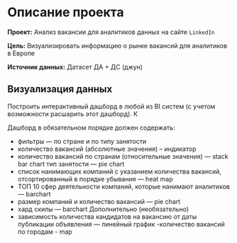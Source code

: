 # Описание проекта

 **Проект:** Анализ вакансии для аналитиков данных на сайте `LinkedIn`

**Цель:** Визуализировать информацию о рынке вакансий для аналитиков в Европе

**Источник данных:** Датасет ДА + ДС (джун)

## Визуализация данных
Построить интерактивный дашборд в любой из BI систем (с учетом возможности расшарить этот дашборд). К

Дашборд в обязательном порядке должен содержать:

- фильтры — по стране и по типу занятости
- количество вакансий (абсолютные значения) – индикатор
- количество вакансий по странам (относительные значения) — stack bar chart тип занятости — pie chart
- список нанимающих компаний с указанием количества вакансий, отсортированный в порядке убывания — heat map 
- ТОП 10 сфер деятельности компаний, которые нанимают аналитиков — barchart
- размер компаний и количество вакансий — pie chart
- хард скилы — barchart Дополнительно (необязательно)
- зависимость количества кандидатов на вакансию от даты публикации объявления — линейный график
-количество вакансий по городам - map
